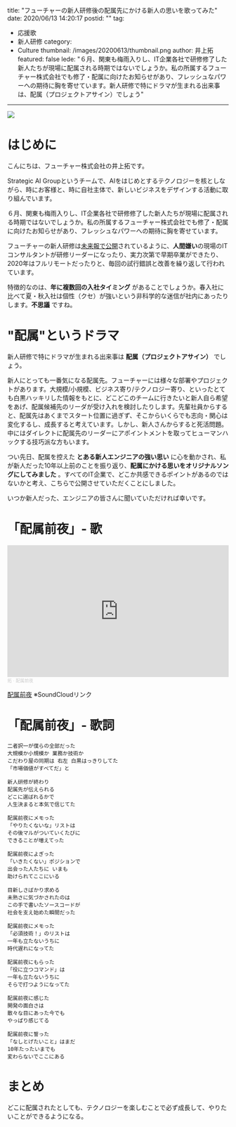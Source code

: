 title: "フューチャーの新人研修後の配属先にかける新人の思いを歌ってみた"
date: 2020/06/13 14:20:17
postid: ""
tag:
  - 応援歌
  - 新人研修
category:
  - Culture
thumbnail: /images/20200613/thumbnail.png
author: 井上拓
featured: false
lede: "６月、関東も梅雨入りし、IT企業各社で研修修了した新人たちが現場に配属される時期ではないでしょうか。私の所属するフューチャー株式会社でも修了・配属に向けたお知らせがあり、フレッシュなパワーへの期待に胸を寄せています。新人研修で特にドラマが生まれる出来事は、配属（プロジェクトアサイン）でしょう"
---

<img src="/images/20200613/top.png" class="img-middle-size">

# はじめに

こんにちは、フューチャー株式会社の井上拓です。

Strategic AI Groupというチームで、AIをはじめとするテクノロジーを核としながら、時にお客様と、時に自社主体で、新しいビジネスをデザインする活動に取り組んでいます。


６月、関東も梅雨入りし、IT企業各社で研修修了した新人たちが現場に配属される時期ではないでしょうか。私の所属するフューチャー株式会社でも修了・配属に向けたお知らせがあり、フレッシュなパワーへの期待に胸を寄せています。

フューチャーの新人研修は[未来報で公開](https://note.future.co.jp/n/nc3982a6a127f)されているように、**人間嫌い**の現場のITコンサルタントが研修リーダーになったり、実力次第で早期卒業ができたり、2020年はフルリモートだったりと、毎回の試行錯誤と改善を繰り返して行われています。

特徴的なのは、**年に複数回の入社タイミング** があることでしょうか。春入社に比べて夏・秋入社は個性（クセ）が強いという非科学的な迷信が社内にあったりします。**不思議** ですね。

# "配属"というドラマ

新人研修で特にドラマが生まれる出来事は **配属（プロジェクトアサイン）** でしょう。

新人にとっても一番気になる配属先。フューチャーには様々な部署やプロジェクトがあります。大規模/小規模、ビジネス寄り/テクノロジー寄り、といったとても白黒ハッキリした情報をもとに、どこどこのチームに行きたいと新人自ら希望をあげ、配属候補先のリーダが受け入れを検討したりします。先輩社員からすると、配属先はあくまでスタート位置に過ぎず、そこからいくらでも志向・関心は変化するし、成長すると考えています。しかし、新人さんからすると死活問題。中にはダイレクトに配属先のリーダーにアポイントメントを取ってヒューマンハックする技巧派な方もいます。

つい先日、配属を控えた **とある新人エンジニアの強い思い** に心を動かされ、私が新人だった10年以上前のことを振り返り、**配属にかける思いをオリジナルソングにしてみました** 。すべてのIT企業で、どこか共感できるポイントがあるのではないかと考え、こちらで公開させていただくことにしました。

いつか新人だった、エンジニアの皆さんに聞いていただければ幸いです。

# 「配属前夜」- 歌

<iframe width="100%" height="300" scrolling="no" frameborder="no" allow="autoplay" src="https://w.soundcloud.com/player/?url=https%3A//api.soundcloud.com/tracks/839551090&color=%23ff5500&auto_play=false&hide_related=false&show_comments=true&show_user=true&show_reposts=false&show_teaser=true&visual=true"></iframe><div style="font-size: 10px; color: #cccccc;line-break: anywhere;word-break: normal;overflow: hidden;white-space: nowrap;text-overflow: ellipsis; font-family: Interstate,Lucida Grande,Lucida Sans Unicode,Lucida Sans,Garuda,Verdana,Tahoma,sans-serif;font-weight: 100;"><a href="https://soundcloud.com/nukkq649asbw" title="拓" target="_blank" style="color: #cccccc; text-decoration: none;">拓</a> · <a href="https://soundcloud.com/nukkq649asbw/bpcyfoujejjf" title="配属前夜" target="_blank" style="color: #cccccc; text-decoration: none;">配属前夜</a></div>


[配属前夜](https://soundcloud.com/nukkq649asbw/bpcyfoujejjf) ※SoundCloudリンク

# 「配属前夜」- 歌詞
```
二者択一が僕らの全部だった
大規模か小規模か 業務か技術か
こだわり屋の同期は 右左 白黒はっきりしてた
「市場価値がすべてだ」と

新人研修が終わり
配属先が伝えられる
どこに選ばれるかで
人生決まると本気で信じてた

配属前夜にメモった
「やりたくないな」リストは
その後マルがついていくたびに
できることが増えてった

配属前夜によぎった
「いきたくない」ポジションで
出会った人たちに いまも
助けられてここにいる

目新しさばかり求める
未熟さに気づかされたのは
この手で書いたソースコードが
社会を支え始めた瞬間だった

配属前夜にメモった
「必須技術！」のリストは
一年も立たないうちに
時代遅れになってた

配属前夜にもらった
「役に立つコマンド」は
一年も立たないうちに
そらで打つようになってた

配属前夜に感じた
開発の面白さは
散々な目にあった今でも
やっぱり感じてる

配属前夜に誓った
「なしとげたいこと」はまだ
10年たったいまでも
変わらないでここにある
```

# まとめ

どこに配属されたとしても、テクノロジーを楽しむことで必ず成長して、やりたいことができるようになる。

